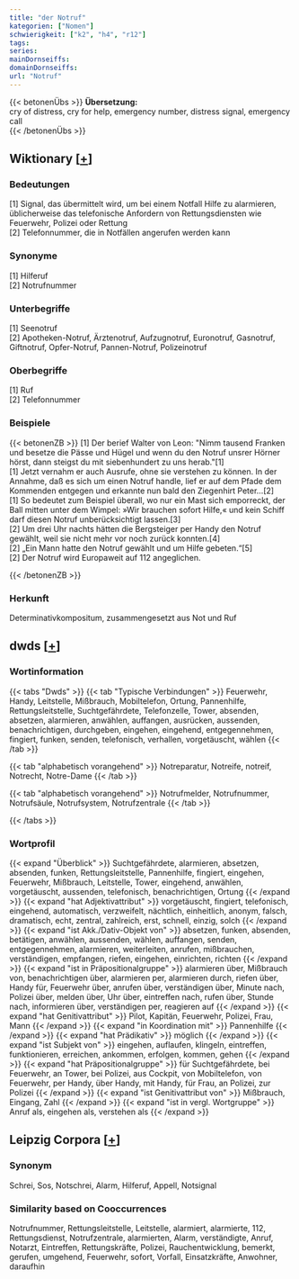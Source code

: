 ```yaml
---
title: "der Notruf"
kategorien: ["Nomen"]
schwierigkeit: ["k2", "h4", "r12"]
tags:
series:
mainDornseiffs:
domainDornseiffs:
url: "Notruf"
---
```


{{< betonenÜbs >}}
**Übersetzung:**  
cry of distress, cry for help, emergency number, distress signal, emergency  call  
{{< /betonenÜbs >}}

## Wiktionary [[+](https://de.wiktionary.org/wiki/Notruf)]

### Bedeutungen
[1] Signal, das übermittelt wird, um bei einem Notfall Hilfe zu alarmieren, üblicherweise das telefonische Anfordern von Rettungsdiensten wie Feuerwehr, Polizei oder Rettung  
[2] Telefonnummer, die in Notfällen angerufen werden kann  

### Synonyme
[1] Hilferuf  
[2] Notrufnummer  

### Unterbegriffe
[1] Seenotruf  
[2] Apotheken-Notruf, Ärztenotruf, Aufzugnotruf, Euronotruf, Gasnotruf, Giftnotruf, Opfer-Notruf, Pannen-Notruf, Polizeinotruf  

### Oberbegriffe
[1] Ruf  
[2] Telefonnummer  

### Beispiele
{{< betonenZB >}}
[1] Der berief Walter von Leon: "Nimm tausend Franken und besetze die Pässe und Hügel und wenn du den Notruf unsrer Hörner hörst, dann steigst du mit siebenhundert zu uns herab."[1]  
[1] Jetzt vernahm er auch Ausrufe, ohne sie verstehen zu können. In der Annahme, daß es sich um einen Notruf handle, lief er auf dem Pfade dem Kommenden entgegen und erkannte nun bald den Ziegenhirt Peter…[2]  
[1] So bedeutet zum Beispiel überall, wo nur ein Mast sich emporreckt, der Ball mitten unter dem Wimpel: »Wir brauchen sofort Hilfe,« und kein Schiff darf diesen Notruf unberücksichtigt lassen.[3]  
[2] Um drei Uhr nachts hätten die Bergsteiger per Handy den Notruf gewählt, weil sie nicht mehr vor noch zurück konnten.[4]  
[2] „Ein Mann hatte den Notruf gewählt und um Hilfe gebeten.“[5]  
[2] Der Notruf wird Europaweit auf 112 angeglichen.  

{{< /betonenZB >}}
### Herkunft
Determinativkompositum, zusammengesetzt aus Not und Ruf  



## dwds [[+](https://www.dwds.de/wb/Notruf)]

### Wortinformation
{{< tabs "Dwds" >}}
{{< tab "Typische Verbindungen" >}}
Feuerwehr, Handy, Leitstelle, Mißbrauch, Mobiltelefon, Ortung, Pannenhilfe, Rettungsleitstelle, Suchtgefährdete, Telefonzelle, Tower, absenden, absetzen, alarmieren, anwählen, auffangen, ausrücken, aussenden, benachrichtigen, durchgeben, eingehen, eingehend, entgegennehmen, fingiert, funken, senden, telefonisch, verhallen, vorgetäuscht, wählen
{{< /tab >}}

{{< tab "alphabetisch vorangehend" >}}
Notreparatur, Notreife, notreif, Notrecht, Notre-Dame
{{< /tab >}}

{{< tab "alphabetisch vorangehend" >}}
Notrufmelder, Notrufnummer, Notrufsäule, Notrufsystem, Notrufzentrale
{{< /tab >}}

{{< /tabs >}}

### Wortprofil
{{< expand "Überblick" >}} Suchtgefährdete, alarmieren, absetzen, absenden, funken, Rettungsleitstelle, Pannenhilfe, fingiert, eingehen, Feuerwehr, Mißbrauch, Leitstelle, Tower, eingehend, anwählen, vorgetäuscht, aussenden, telefonisch, benachrichtigen, Ortung {{< /expand >}}
{{< expand "hat Adjektivattribut" >}} vorgetäuscht, fingiert, telefonisch, eingehend, automatisch, verzweifelt, nächtlich, einheitlich, anonym, falsch, dramatisch, echt, zentral, zahlreich, erst, schnell, einzig, solch {{< /expand >}}
{{< expand "ist Akk./Dativ-Objekt von" >}} absetzen, funken, absenden, betätigen, anwählen, aussenden, wählen, auffangen, senden, entgegennehmen, alarmieren, weiterleiten, anrufen, mißbrauchen, verständigen, empfangen, riefen, eingehen, einrichten, richten {{< /expand >}}
{{< expand "ist in Präpositionalgruppe" >}} alarmieren über, Mißbrauch von, benachrichtigen über, alarmieren per, alarmieren durch, riefen über, Handy für, Feuerwehr über, anrufen über, verständigen über, Minute nach, Polizei über, melden über, Uhr über, eintreffen nach, rufen über, Stunde nach, informieren über, verständigen per, reagieren auf {{< /expand >}}
{{< expand "hat Genitivattribut" >}} Pilot, Kapitän, Feuerwehr, Polizei, Frau, Mann {{< /expand >}}
{{< expand "in Koordination mit" >}} Pannenhilfe {{< /expand >}}
{{< expand "hat Prädikativ" >}} möglich {{< /expand >}}
{{< expand "ist Subjekt von" >}} eingehen, auflaufen, klingeln, eintreffen, funktionieren, erreichen, ankommen, erfolgen, kommen, gehen {{< /expand >}}
{{< expand "hat Präpositionalgruppe" >}} für Suchtgefährdete, bei Feuerwehr, an Tower, bei Polizei, aus Cockpit, von Mobiltelefon, von Feuerwehr, per Handy, über Handy, mit Handy, für Frau, an Polizei, zur Polizei {{< /expand >}}
{{< expand "ist Genitivattribut von" >}} Mißbrauch, Eingang, Zahl {{< /expand >}}
{{< expand "ist in vergl. Wortgruppe" >}} Anruf als, eingehen als, verstehen als {{< /expand >}}

## Leipzig Corpora [[+](https://corpora.uni-leipzig.de/en/res?word=Notruf&corpusId=deu_newscrawl-public_2018)]


### Synonym
Schrei, Sos, Notschrei, Alarm, Hilferuf, Appell, Notsignal


### Similarity based on Cooccurrences
Notrufnummer, Rettungsleitstelle, Leitstelle, alarmiert, alarmierte, 112, Rettungsdienst, Notrufzentrale, alarmierten, Alarm, verständigte, Anruf, Notarzt, Eintreffen, Rettungskräfte, Polizei, Rauchentwicklung, bemerkt, gerufen, umgehend, Feuerwehr, sofort, Vorfall, Einsatzkräfte, Anwohner, daraufhin

